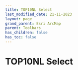 ```yaml
---
title: TOP10NL Select
last_modified_date: 21-11-2023
layout: page
grand_parent: Esri ArcMap
parent: Toolbars
has_children: false
has_toc: false
---
```


TOP10NL Select
==============

